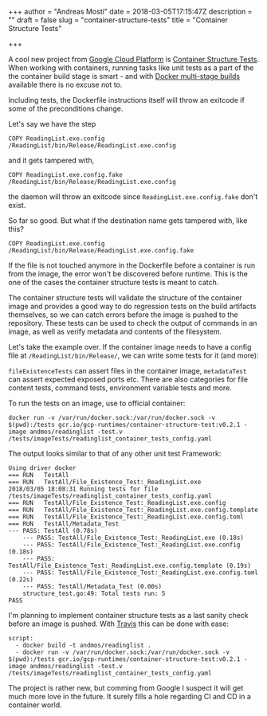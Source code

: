 +++
author = "Andreas Mosti"
date = 2018-03-05T17:15:47Z
description = ""
draft = false
slug = "container-structure-tests"
title = "Container Structure Tests"

+++


A cool new project from [Google Cloud Platform](https://cloud.google.com/) is [Container Structure Tests](https://github.com/GoogleCloudPlatform/container-structure-test). When working with containers, running tasks like unit tests as a part of the the container build stage is smart - and with [Docker multi-stage builds](https://docs.docker.com/develop/develop-images/multistage-build/) available there is no excuse not to.

Including tests, the Dockerfile instructions itself will throw an exitcode if some of the preconditions change.

Let's say we have the step
```
COPY ReadingList.exe.config /ReadingList/bin/Release/ReadingList.exe.config
```

and it gets tampered with,

```
COPY ReadingList.exe.config.fake /ReadingList/bin/Release/ReadingList.exe.config
```
the daemon will throw an exitcode since `ReadingList.exe.config.fake` don't exist.

So far so good. But what if the destination name gets tampered with, like this?

```
COPY ReadingList.exe.config /ReadingList/bin/Release/ReadingList.exe.config.fake
```
If the file is not touched anymore in the Dockerfile before a container is run from the image, the error won't be discovered before runtime. This is the one of the cases the container structure tests is meant to catch.

The container structure tests will validate the structure of the container image and provides a good way to do regression tests on the build artifacts themselves, so we can catch errors before the image is pushed to the repository. These tests can be used to check the output of commands in an image, as well as verify metadata and contents of the filesystem.

Let's take the example over. If the container image needs to have a config file at `/ReadingList/bin/Release/`, we can write some tests for it (and more):

<script src="https://gist.github.com/andmos/d63f2da228b2da60d0eff5a7d004ebb2.js"></script>

`fileExistenceTests` can assert files in the container image, `metadataTest` can assert expected exposed ports etc.
There are also categories for file content tests, command tests, environment variable tests and more.

To run the tests on an image, use to official container:

```
docker run -v /var/run/docker.sock:/var/run/docker.sock -v $(pwd):/tests gcr.io/gcp-runtimes/container-structure-test:v0.2.1 -image andmos/readinglist -test.v /tests/imageTests/readinglist_container_tests_config.yaml
```

The output looks similar to that of any other unit test Framework:

```
Using driver docker
=== RUN   TestAll
=== RUN   TestAll/File_Existence_Test:_ReadingList.exe
2018/03/05 18:08:31 Running tests for file /tests/imageTests/readinglist_container_tests_config.yaml
=== RUN   TestAll/File_Existence_Test:_ReadingList.exe.config
=== RUN   TestAll/File_Existence_Test:_ReadingList.exe.config.template
=== RUN   TestAll/File_Existence_Test:_ReadingList.exe.config.toml
=== RUN   TestAll/Metadata_Test
--- PASS: TestAll (0.78s)
    --- PASS: TestAll/File_Existence_Test:_ReadingList.exe (0.18s)
    --- PASS: TestAll/File_Existence_Test:_ReadingList.exe.config (0.18s)
    --- PASS: TestAll/File_Existence_Test:_ReadingList.exe.config.template (0.19s)
    --- PASS: TestAll/File_Existence_Test:_ReadingList.exe.config.toml (0.22s)
    --- PASS: TestAll/Metadata_Test (0.00s)
	structure_test.go:49: Total tests run: 5
PASS
```

I'm planning to implement container structure tests as a last sanity check before an image is pushed.
With [Travis](https://travis-ci.org/) this can be done with ease:

```
script:
  - docker build -t andmos/readinglist .
  - docker run -v /var/run/docker.sock:/var/run/docker.sock -v $(pwd):/tests gcr.io/gcp-runtimes/container-structure-test:v0.2.1 -image andmos/readinglist -test.v  /tests/imageTests/readinglist_container_tests_config.yaml
```

The project is rather new, but comming from Google I suspect it will get much more love in the future. It surely fills a hole regarding CI and CD in a container world. 